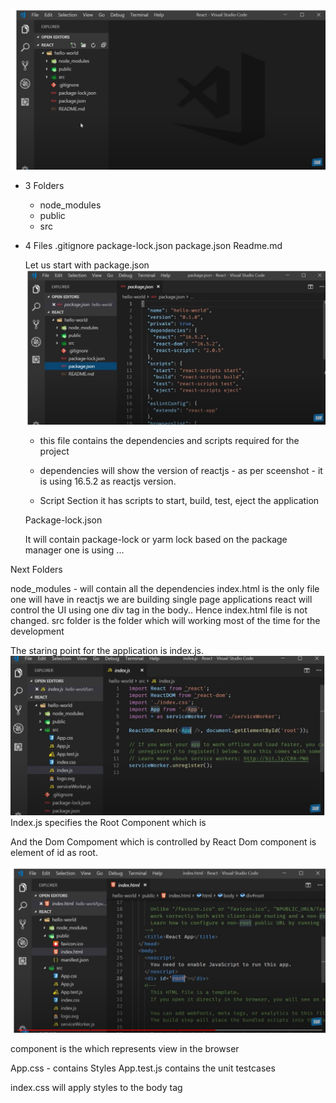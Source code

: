 ![ReactJs App Folder Structure](./ReactJSTutorial-3/2023-02-28-18-01-41.png)

* 3 Folders
    * node_modules
    * public
    * src
* 4 Files
    .gitignore
    package-lock.json
    package.json
    Readme.md

    Let us start with package.json
    ![Expaining Package.json structure](./ReactJSTutorial-3/2023-02-28-18-04-13.png)

    * this file contains the dependencies and scripts required for the project
    * dependencies will show the version of reactjs - as per sceenshot - it is using 16.5.2 as reactjs version.

    * Script Section
     it has scripts to start, build, test, eject the application

     Package-lock.json

     It will contain package-lock or yarm lock based on the package manager one is using ...


Next Folders

node_modules - will contain all the dependencies 
index.html is the only file one will have in reactjs
we are building single page applications
react will control the UI using one div tag in the body.. 
Hence index.html file is not changed.
src folder is the folder which will working most of the time for the development

The staring point for the application is index.js.
![Explain index.js ](./ReactJSTutorial-3/2023-02-28-18-23-02.png)
Index.js specifies the Root Component which is <App>

And the Dom Compoment which is controlled by React
Dom component is element of id as root.

![Showcasing div element with id as root](./ReactJSTutorial-3/2023-02-28-18-21-00.png)

<App> component is the which represents view in the browser

App.css - contains Styles
App.test.js contains the unit testcases

index.css will apply styles to the body tag

